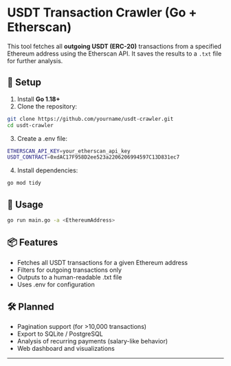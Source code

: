 # USDT Transaction Crawler (Go + Etherscan)

This tool fetches all **outgoing USDT (ERC-20)** transactions from a specified Ethereum address using the Etherscan API. It saves the results to a `.txt` file for further analysis.

## 🔧 Setup

1. Install **Go 1.18+**
2. Clone the repository:
```bash
git clone https://github.com/yourname/usdt-crawler.git
cd usdt-crawler
```
3. Create a .env file:
```bash
ETHERSCAN_API_KEY=your_etherscan_api_key
USDT_CONTRACT=0xdAC17F958D2ee523a2206206994597C13D831ec7
```
4. Install dependencies:
```bash
go mod tidy
```

## 🚀 Usage
```bash
go run main.go -a <EthereumAddress>
```
## 📦 Features
- Fetches all USDT transactions for a given Ethereum address
- Filters for outgoing transactions only
- Outputs to a human-readable .txt file
- Uses .env for configuration

## 🛠️ Planned
- Pagination support (for >10,000 transactions)
- Export to SQLite / PostgreSQL
- Analysis of recurring payments (salary-like behavior)
- Web dashboard and visualizations

----------
